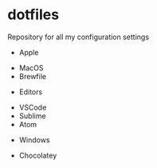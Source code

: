 # dotfiles
Repository for all my configuration settings

- Apple

* MacOS 
* Brewfile

- Editors

* VSCode
* Sublime
* Atom

- Windows

* Chocolatey